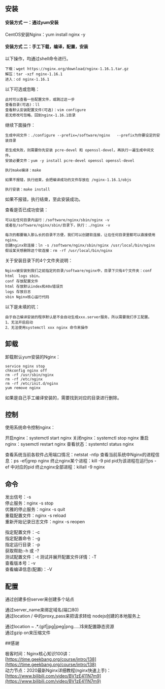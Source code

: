 ## 安装

#### 安装方式 一：通过yum安装
CentOS安装Nginx：yum install nginx -y

#### 安装方式 二：手工下载，编译，配置，安装

以下操作，均通过shell命令进行。

    下载：wget https://nginx.org/download/nginx-1.16.1.tar.gz  
    解压：tar -xzf nginx-1.16.1  
    进入：cd nginx-1.16.1  


以下可选或忽略：  

    此时可以查看一些配置文件，或跳过这一步  
    查看目录(可选)：ll  
    查看默认安装配置文件(可选)：vim configure  
    若无修改可忽略，回到nginx-1.16.1目录  

继续下面操作：  

    生成中间文件：./configure --prefix=/software/nginx   --prefix为你要设定的安装目录  
    
    若生成失败，则需要你先安装 pcre-devel 和 openssl-devel，再执行一遍生成中间文件。  
    安装必要文件：yum -y install pcre-devel openssl openssl-devel  
    
    执行make编译：make  
    
    如果不报错，执行结束，会把编译成功的文件存放在 /nginx-1.16.1/objs  
    
    执行安装：make install  


如果不报错，执行结束，至此安装成功。  

查看是否已成功安装：  

    可以在任何目录内运行：/software/nginx/sbin/nginx -v  
    或者在/software/nginx/sbin/目录下，执行：./nginx -v  
    
    每次的都要输入那么长的目录不方便，我们可以创建软连接，让在任何目录里都可以直接使用nginx。  
    创建nginx软连接：ln -s /software/nginx/sbin/nginx /usr/local/bin/nginx  
    假设某天想删除这个软连接：rm -rf /usr/local/bin/nginx  


关于安装目录下的4个文件夹说明：

    Nginx被安装到我们之前指定的目录/software/nginx中，目录下只有4个文件夹：conf  html  logs sbin。  
    conf 存放配置文件  
    html 存放默认index和40x错误页  
    logs 存放日志  
    sbin Nginx核心运行代码  


以下是未填的坑：  

    由于自己编译安装的程序默认是不会自动生成xxx.server服务，所以需要我们手工配置。  
    1、无法开启启动  
    2、无法使用systemctl xxx nginx 命令来操作  


## 卸载

卸载默认yum安装的Nginx：

    service nginx stop
    chkconfig nginx off
    rm -rf /usr/sbin/nginx
    rm -rf /etc/nginx
    rm -rf /etc/init.d/nginx
    yum remove nginx

如果是自己手工编译安装的，需要找到对应的目录进行删除。


## 控制

使用系统命令控制nginx：  

开启nginx：systemctl start nginx
关闭nginx：systemctl stop nginx
重启nginx：sysemctl restart nginx
查看状态：systemtcl status nginx

查看系统当前各软件占用端口情况：netstat -ntlp
查看当前系统中Nginx的进程信息：ps -ef|grep nginx
终止nginx某个进程：kill -9 pid   pid为该进程在运行ps -ef 中对应的pid
终止nginx全部进程：killall -9 nginx


## 命令

发出信号：-s  
停止服务：nginx -s stop  
优雅的停止服务：nginx -s quit  
重载配置文件：nginx -s reload  
重新开始记录日志文件：nginx -s reopen  

指定配置文件：-c  
指定配置命令：-g  
指定运行目录：-p  
获取帮助:-h 或 -?  
测试配置文件：-t
测试并展开配置文件详情：-T  
查看版本号：-v  
查看编译信息(配置)：-V  


## 配置

通过创建多份server来创建多个站点  

通过server_name来绑定域名(端口80)  
通过location / 中的proxy_pass来把请求转给 nodejs创建的本地服务上  

通过location ~ .*\.(gif|jpg|jpeg|png.....)$来配置静态资源  
通过gzip on来压缩文件  


##感谢

极客时间：Nginx核心知识100讲：[https://time.geekbang.org/course/intro/138](https://time.geekbang.org/course/intro/138)  
动力节点：2020最新Nginx详细教程(nginx快速上手)：[https://www.bilibili.com/video/BV1zE411N7m9](https://www.bilibili.com/video/BV1zE411N7m9)

